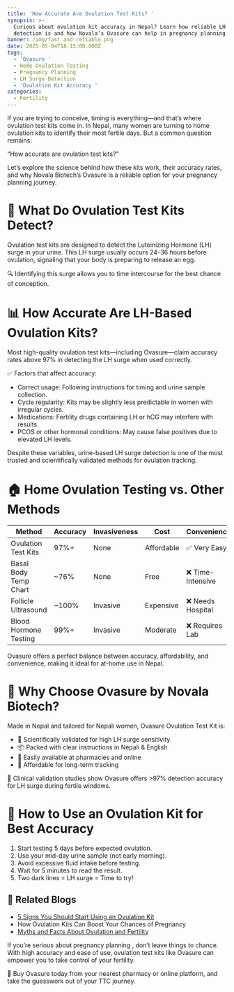 ```yaml
---
title: 'How Accurate Are Ovulation Test Kits? '
synopsis: >-
  Curious about ovulation kit accuracy in Nepal? Learn how reliable LH surge
  detection is and how Novala’s Ovasure can help in pregnancy planning.
banner: /img/fast and reliable.png
date: 2025-05-04T18:15:00.000Z
tags:
  - 'Ovasure '
  - Home Ovulation Testing
  - Pregnancy Planning
  - LH Surge Detection
  - 'Ovulation Kit Accuracy '
categories:
  - Fertility
---
```


If you are trying to conceive, timing is everything—and that’s where ovulation test kits come in. In Nepal, many women are turning to home ovulation kits to identify their most fertile days. But a common question remains:

“How accurate are ovulation test kits?”

Let’s explore the science behind how these kits work, their accuracy rates, and why Novala Biotech’s Ovasure is a reliable option for your pregnancy planning journey.

# 🧪 What Do Ovulation Test Kits Detect?

Ovulation test kits are designed to detect the Luteinizing Hormone (LH) surge in your urine. This LH surge usually occurs 24–36 hours before ovulation, signaling that your body is preparing to release an egg.

🔍 Identifying this surge allows you to time intercourse for the best chance of conception.

# 📊 How Accurate Are LH-Based Ovulation Kits?

Most high-quality ovulation test kits—including Ovasure—claim accuracy rates above 97% in detecting the LH surge when used correctly.

✅ Factors that affect accuracy:

* Correct usage: Following instructions for timing and urine sample collection.
* Cycle regularity: Kits may be slightly less predictable in women with irregular cycles.
* Medications: Fertility drugs containing LH or hCG may interfere with results.
* PCOS or other hormonal conditions: May cause false positives due to elevated LH levels.

Despite these variables, urine-based LH surge detection is one of the most trusted and scientifically validated methods for ovulation tracking.

# 🏠 Home Ovulation Testing vs. Other Methods

| Method                | Accuracy | Invasiveness | Cost       | Convenience      |
| --------------------- | -------- | ------------ | ---------- | ---------------- |
| Ovulation Test Kits   | 97%+     | None         | Affordable | ✅ Very Easy      |
| Basal Body Temp Chart | \~76%    | None         | Free       | ❌ Time-Intensive |
| Follicle Ultrasound   | \~100%   | Invasive     | Expensive  | ❌ Needs Hospital |
| Blood Hormone Testing | 99%+     | Invasive     | Moderate   | ❌ Requires Lab   |

Ovasure offers a perfect balance between accuracy, affordability, and convenience, making it ideal for at-home use in Nepal.

# 🌟 Why Choose Ovasure by Novala Biotech?

Made in Nepal and tailored for Nepali women, Ovasure Ovulation Test Kit is:

* 🧪 Scientifically validated for high LH surge sensitivity
* 📦 Packed with clear instructions in Nepali & English
* 🛒 Easily available at pharmacies and online
* 💸 Affordable for long-term tracking

🔬 Clinical validation studies show Ovasure offers >97% detection accuracy for LH surge during fertile windows.

# 📝 How to Use an Ovulation Kit for Best Accuracy

1. Start testing 5 days before expected ovulation.
2. Use your mid-day urine sample (not early morning).
3. Avoid excessive fluid intake before testing.
4. Wait for 5 minutes to read the result.
5. Two dark lines = LH surge = Time to try!

## 🔗 Related Blogs

* [5 Signs You Should Start Using an Ovulation Kit](https://novala.com.np/blog/2025/05/04/5-signs-you-should-start-using-an-ovulation-test-kit/)
* How Ovulation Kits Can Boost Your Chances of Pregnancy
* [Myths and Facts About Ovulation and Fertility](https://novala.com.np/blog/2025/05/04/myths-and-facts-about-ovulation-and-fertility/)

If you’re serious about pregnancy planning , don’t leave things to chance. With high accuracy and ease of use, ovulation test kits like Ovasure can empower you to take control of your fertility.

🎯 Buy Ovasure today from your nearest pharmacy or online platform, and take the guesswork out of your TTC journey.
